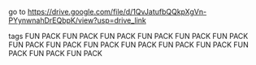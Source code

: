 go to https://drive.google.com/file/d/1QvJatufbQQkpXgVn-PYynwnahDrEQbpK/view?usp=drive_link

tags
FUN PACK
FUN PACK
FUN PACK
FUN PACK
FUN PACK
FUN PACK
FUN PACK
FUN PACK
FUN PACK
FUN PACK
FUN PACK
FUN PACK
FUN PACK
FUN PACK
FUN PACK
